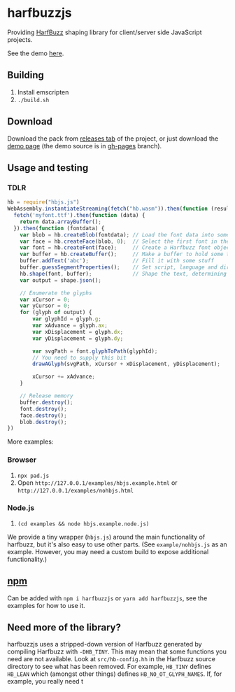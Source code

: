 # harfbuzzjs
Providing [HarfBuzz](https://github.com/harfbuzz/harfbuzz) shaping
library for client/server side JavaScript projects.

See the demo [here](https://harfbuzz.github.io/harfbuzzjs/).

## Building
1. Install emscripten
2. `./build.sh`

## Download
Download the pack from [releases tab](https://github.com/harfbuzz/harfbuzzjs/releases)
of the project, or just download the [demo page](https://harfbuzz.github.io/harfbuzzjs/) (the
demo source is in [gh-pages](https://github.com/harfbuzz/harfbuzzjs/tree/gh-pages) branch).

## Usage and testing

### TDLR

```javascript
hb = require("hbjs.js")
WebAssembly.instantiateStreaming(fetch("hb.wasm")).then(function (result) {
  fetch('myfont.ttf').then(function (data) {
    return data.arrayBuffer();
  }).then(function (fontdata) {
    var blob = hb.createBlob(fontdata); // Load the font data into something Harfbuzz can use
    var face = hb.createFace(blob, 0);  // Select the first font in the file (there's normally only one!)
    var font = hb.createFont(face);     // Create a Harfbuzz font object from the face
    var buffer = hb.createBuffer();     // Make a buffer to hold some text
    buffer.addText('abc');              // Fill it with some stuff
    buffer.guessSegmentProperties();    // Set script, language and direction
    hb.shape(font, buffer);             // Shape the text, determining glyph IDs and positions
    var output = shape.json();

    // Enumerate the glyphs
    var xCursor = 0;
    var yCursor = 0;
    for (glyph of output) {
        var glyphId = glyph.g;
        var xAdvance = glyph.ax;
        var xDisplacement = glyph.dx;
        var yDisplacement = glyph.dy;

        var svgPath = font.glyphToPath(glyphId);
        // You need to supply this bit
        drawAGlyph(svgPath, xCursor + xDisplacement, yDisplacement);

        xCursor += xAdvance;
    }

    // Release memory
    buffer.destroy();
    font.destroy();
    face.destroy();
    blob.destroy();
})
```

More examples:

### Browser

1. `npx pad.js`
2. Open `http://127.0.0.1/examples/hbjs.example.html` or `http://127.0.0.1/examples/nohbjs.html`

### Node.js

1. `(cd examples && node hbjs.example.node.js)`

We provide a tiny wrapper (`hbjs.js`) around the main functionality of harfbuzz, but it's also easy to use other parts. (See `example/nohbjs.js` as an example. However, you may need a custom build to expose additional functionality.)

## [npm](https://www.npmjs.com/package/harfbuzzjs)
Can be added with `npm i harfbuzzjs` or `yarn add harfbuzzjs`, see the examples for
how to use it.

## Need more of the library?

harfbuzzjs uses a stripped-down version of Harfbuzz generated by compiling Harfbuzz with `-DHB_TINY`. This may mean that some functions you need are not available. Look at `src/hb-config.hh` in the Harfbuzz source directory to see what has been removed. For example, `HB_TINY` defines `HB_LEAN` which (amongst other things) defines `HB_NO_OT_GLYPH_NAMES`. If, for example, you really need t